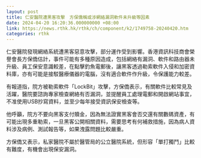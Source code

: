 ```yaml
---
layout: post
title: 仁安醫院遭黑客攻擊　方保僑稱或涉網絡漏洞軟件未升級等因素
date: 2024-04-20 16:20:36.000000000 +08:00
link: https://news.rthk.hk/rthk/ch/component/k2/1749758-20240420.htm
categories: rthk
---
```


仁安醫院發現網絡系統遭黑客惡意攻擊，部分運作受到影響。香港資訊科技商會榮譽會長方保僑估計，事件可能有多種原因造成，包括網絡有漏洞、軟件和路由器未升級、員工保安意識較差，在點擊釣魚電郵後，讓黑客透過勒索軟件入侵和加密資料庫，亦有可能是接駁醫療儀器的電腦，沒有適合軟件作升級，令保護能力較差。

有報道指，院方被勒索軟件「LockBit」攻擊，方保僑表示，有關軟件比較常見及活躍，醫院要諮詢專家檢查網絡有否漏洞，並提醒員工處理電郵和開啟網站事宜，不准使用USB抄寫資料，並至少每年接受資訊保安檢查等。

他呼籲，院方不要向黑客支付贖金，因為無法證實黑客會否交還有關數碼資產，有可能出現多重勒索，一旦黑客公開相關資料，需要思考有何補救措施，因為病人資料涉及病例、測試報告等，如果洩露問題比較嚴重。

方保僑又表示，私家醫院不屬於醫管局的公立醫院系統，但形容「單打獨鬥」比較有難度，有機會出現保安漏洞。
